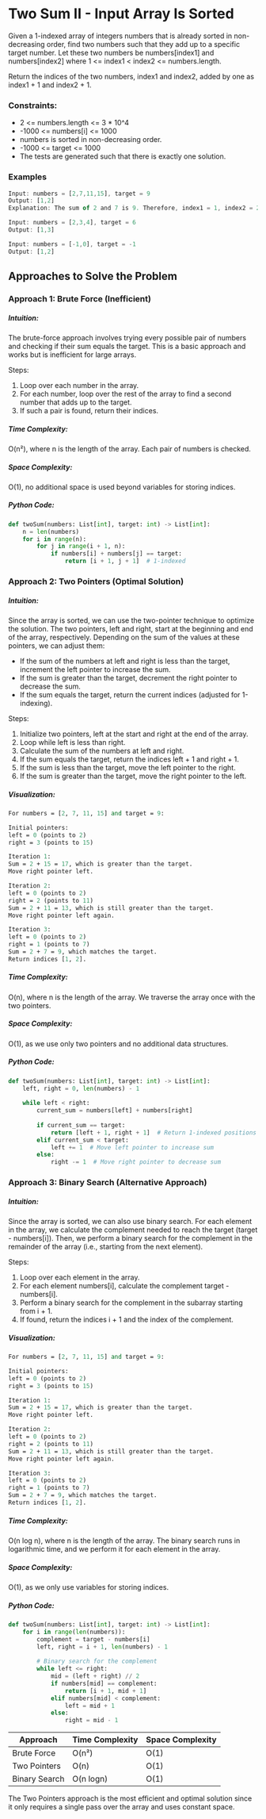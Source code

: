 # Two Sum II - Input Array Is Sorted
Given a 1-indexed array of integers numbers that is already sorted in non-decreasing order, find two numbers such that they add up to a specific target number. Let these two numbers be numbers[index1] and numbers[index2] where 1 <= index1 < index2 <= numbers.length.

Return the indices of the two numbers, index1 and index2, added by one as index1 + 1 and index2 + 1.

### Constraints:
- 2 <= numbers.length <= 3 * 10^4
- -1000 <= numbers[i] <= 1000
- numbers is sorted in non-decreasing order.
- -1000 <= target <= 1000
- The tests are generated such that there is exactly one solution.

### Examples
```javascript
Input: numbers = [2,7,11,15], target = 9
Output: [1,2]
Explanation: The sum of 2 and 7 is 9. Therefore, index1 = 1, index2 = 2.

Input: numbers = [2,3,4], target = 6
Output: [1,3]

Input: numbers = [-1,0], target = -1
Output: [1,2]
```

## Approaches to Solve the Problem
### Approach 1: Brute Force (Inefficient)
##### Intuition:
The brute-force approach involves trying every possible pair of numbers and checking if their sum equals the target. This is a basic approach and works but is inefficient for large arrays.

Steps:
1. Loop over each number in the array.
2. For each number, loop over the rest of the array to find a second number that adds up to the target.
3. If such a pair is found, return their indices.
##### Time Complexity:
O(n²), where n is the length of the array. Each pair of numbers is checked.
##### Space Complexity:
O(1), no additional space is used beyond variables for storing indices.
##### Python Code:
```python
def twoSum(numbers: List[int], target: int) -> List[int]:
    n = len(numbers)
    for i in range(n):
        for j in range(i + 1, n):
            if numbers[i] + numbers[j] == target:
                return [i + 1, j + 1]  # 1-indexed
```
### Approach 2: Two Pointers (Optimal Solution)
##### Intuition: 
Since the array is sorted, we can use the two-pointer technique to optimize the solution. The two pointers, left and right, start at the beginning and end of the array, respectively. Depending on the sum of the values at these pointers, we can adjust them:

- If the sum of the numbers at left and right is less than the target, increment the left pointer to increase the sum.
- If the sum is greater than the target, decrement the right pointer to decrease the sum.
- If the sum equals the target, return the current indices (adjusted for 1-indexing).

Steps:
1. Initialize two pointers, left at the start and right at the end of the array.
2. Loop while left is less than right.
3. Calculate the sum of the numbers at left and right.
4. If the sum equals the target, return the indices left + 1 and right + 1.
5. If the sum is less than the target, move the left pointer to the right.
6. If the sum is greater than the target, move the right pointer to the left.
##### Visualization:
```perl
For numbers = [2, 7, 11, 15] and target = 9:

Initial pointers:
left = 0 (points to 2)
right = 3 (points to 15)

Iteration 1:
Sum = 2 + 15 = 17, which is greater than the target.
Move right pointer left.

Iteration 2:
left = 0 (points to 2)
right = 2 (points to 11)
Sum = 2 + 11 = 13, which is still greater than the target.
Move right pointer left again.

Iteration 3:
left = 0 (points to 2)
right = 1 (points to 7)
Sum = 2 + 7 = 9, which matches the target.
Return indices [1, 2].
```
##### Time Complexity:
O(n), where n is the length of the array. We traverse the array once with the two pointers.
##### Space Complexity:
O(1), as we use only two pointers and no additional data structures.
##### Python Code:
```python
def twoSum(numbers: List[int], target: int) -> List[int]:
    left, right = 0, len(numbers) - 1
    
    while left < right:
        current_sum = numbers[left] + numbers[right]
        
        if current_sum == target:
            return [left + 1, right + 1]  # Return 1-indexed positions
        elif current_sum < target:
            left += 1  # Move left pointer to increase sum
        else:
            right -= 1  # Move right pointer to decrease sum
```
### Approach 3: Binary Search (Alternative Approach)
##### Intuition: 
Since the array is sorted, we can also use binary search. For each element in the array, we calculate the complement needed to reach the target (target - numbers[i]). Then, we perform a binary search for the complement in the remainder of the array (i.e., starting from the next element).

Steps:
1. Loop over each element in the array.
2. For each element numbers[i], calculate the complement target - numbers[i].
3. Perform a binary search for the complement in the subarray starting from i + 1.
4. If found, return the indices i + 1 and the index of the complement.
##### Visualization:
```perl
For numbers = [2, 7, 11, 15] and target = 9:

Initial pointers:
left = 0 (points to 2)
right = 3 (points to 15)

Iteration 1:
Sum = 2 + 15 = 17, which is greater than the target.
Move right pointer left.

Iteration 2:
left = 0 (points to 2)
right = 2 (points to 11)
Sum = 2 + 11 = 13, which is still greater than the target.
Move right pointer left again.

Iteration 3:
left = 0 (points to 2)
right = 1 (points to 7)
Sum = 2 + 7 = 9, which matches the target.
Return indices [1, 2].
```
##### Time Complexity:
O(n log n), where n is the length of the array. The binary search runs in logarithmic time, and we perform it for each element in the array.
##### Space Complexity:
O(1), as we only use variables for storing indices.
##### Python Code:
```python
def twoSum(numbers: List[int], target: int) -> List[int]:
    for i in range(len(numbers)):
        complement = target - numbers[i]
        left, right = i + 1, len(numbers) - 1
        
        # Binary search for the complement
        while left <= right:
            mid = (left + right) // 2
            if numbers[mid] == complement:
                return [i + 1, mid + 1]
            elif numbers[mid] < complement:
                left = mid + 1
            else:
                right = mid - 1
```
| Approach                         | Time Complexity | Space Complexity |
|-----------------------------------|-----------------|------------------|
| Brute Force	                    | O(n²)      | O(1)             |
| Two Pointers	                          | O(n)            | O(1)             |
| Binary Search	                          | O(n logn)            | O(1)             |

The Two Pointers approach is the most efficient and optimal solution since it only requires a single pass over the array and uses constant space.